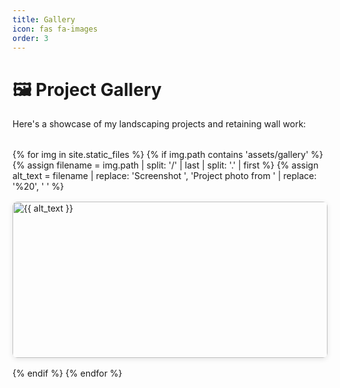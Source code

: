 ```yaml
---
title: Gallery
icon: fas fa-images
order: 3
---
```


# 🖼️ Project Gallery

Here's a showcase of my landscaping projects and retaining wall work:

<div class="gallery-grid">
{% for img in site.static_files %}
  {% if img.path contains 'assets/gallery' %}
    {% assign filename = img.path | split: '/' | last | split: '.' | first %}
    {% assign alt_text = filename | replace: 'Screenshot ', 'Project photo from ' | replace: '%20', ' ' %}
    <div class="gallery-item">
      <a href="{{ img.path }}" class="popup img-link">
        <img src="{{ img.path }}" alt="{{ alt_text }}" loading="lazy" />
      </a>
    </div>
  {% endif %}
{% endfor %}
</div>

<style>
.gallery-grid {
  display: grid;
  grid-template-columns: repeat(auto-fit, minmax(300px, 1fr));
  gap: 1rem;
  margin: 2rem 0;
}

.gallery-item {
  position: relative;
  overflow: hidden;
  border-radius: 8px;
  box-shadow: 0 2px 8px rgba(0,0,0,0.1);
  transition: transform 0.3s ease, box-shadow 0.3s ease;
}

.gallery-item:hover {
  transform: translateY(-2px);
  box-shadow: 0 4px 16px rgba(0,0,0,0.15);
}

.gallery-item img {
  width: 100%;
  height: 250px;
  object-fit: cover;
  display: block;
}

.gallery-item a {
  display: block;
  text-decoration: none;
}

@media (max-width: 768px) {
  .gallery-grid {
    grid-template-columns: repeat(auto-fit, minmax(250px, 1fr));
    gap: 0.5rem;
  }
  
  .gallery-item img {
    height: 200px;
  }
}
</style>
